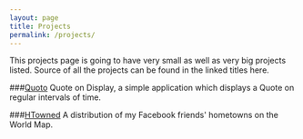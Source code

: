 ```yaml
---
layout: page
title: Projects
permalink: /projects/
---
```


This projects page is going to have very small as well as very big projects listed. Source of all the projects can be found in the linked titles here.


<!--**[AnaText][4]**
A text mining tool which extracts the names of the customer, individuals, other companies etc, from the unstructured data which is in the form of transaction comments. Thus, determined names are mapped against the particular customer with which the transaction happened.


**[IdeaBin][3]**
A web platform where you can share and explore the ideas.-->


###[Quoto][2]
Quote on Display, a simple application which displays a Quote on regular intervals of time.


###[HTowned][1]
A distribution of my Facebook friends' hometowns on the World Map.


[1]: http://trigonaminima.github.io/HTowned
[2]: http://trigonaminima.github.io/Quoto